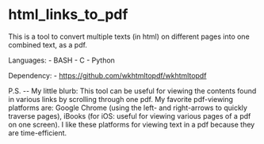 # html_links_to_pdf

This is a tool to convert multiple texts (in html) on different pages into one combined text, as a pdf.

Languages:
	- BASH
	- C
	- Python

Dependency: 
	- https://github.com/wkhtmltopdf/wkhtmltopdf

P.S. -- My little blurb:
This tool can be useful for viewing the contents found in various links 
by scrolling through one pdf. My favorite pdf-viewing platforms are: Google 
Chrome (using the left- and right-arrows to quickly traverse pages), iBooks (for iOS: useful for viewing various pages of a pdf on one screen). I like these platforms for viewing text in a pdf because they are time-efficient.